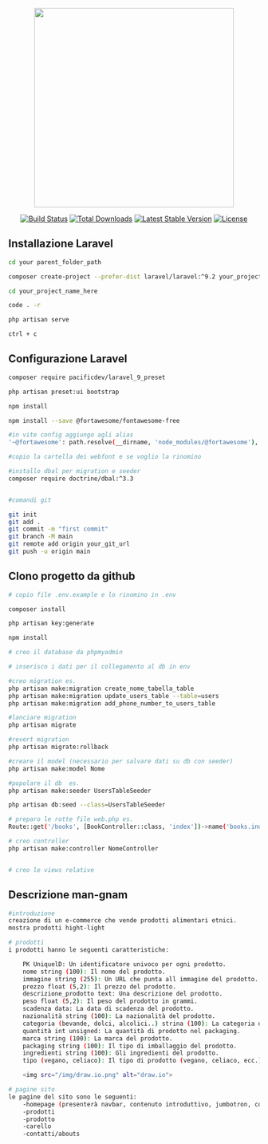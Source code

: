 <p align="center"><a href="https://laravel.com" target="_blank"><img src="https://raw.githubusercontent.com/laravel/art/master/logo-lockup/5%20SVG/2%20CMYK/1%20Full%20Color/laravel-logolockup-cmyk-red.svg" width="400"></a></p>

<p align="center">
<a href="https://travis-ci.org/laravel/framework"><img src="https://travis-ci.org/laravel/framework.svg" alt="Build Status"></a>
<a href="https://packagist.org/packages/laravel/framework"><img src="https://img.shields.io/packagist/dt/laravel/framework" alt="Total Downloads"></a>
<a href="https://packagist.org/packages/laravel/framework"><img src="https://img.shields.io/packagist/v/laravel/framework" alt="Latest Stable Version"></a>
<a href="https://packagist.org/packages/laravel/framework"><img src="https://img.shields.io/packagist/l/laravel/framework" alt="License"></a>
</p>

## Installazione Laravel

```bash
cd your parent_folder_path

composer create-project --prefer-dist laravel/laravel:^9.2 your_project_name_here

cd your_project_name_here

code . -r

php artisan serve

ctrl + c

```
## Configurazione Laravel
```bash
composer require pacificdev/laravel_9_preset

php artisan preset:ui bootstrap

npm install

npm install --save @fortawesome/fontawesome-free

#in vite config aggiungo agli alias
'~@fortawesome': path.resolve(__dirname, 'node_modules/@fortawesome'),

#copio la cartella dei webfont e se voglio la rinomino

#installo dbal per migration e seeder
composer require doctrine/dbal:^3.3


#comandi git

git init
git add .
git commit -m "first commit"
git branch -M main
git remote add origin your_git_url 
git push -u origin main


```
## Clono progetto da github 

```bash
# copio file .env.example e lo rinomino in .env

composer install

php artisan key:generate

npm install

# creo il database da phpmyadmin

# inserisco i dati per il collegamento al db in env

#creo migration es.
php artisan make:migration create_nome_tabella_table
php artisan make:migration update_users_table --table=users
php artisan make:migration add_phone_number_to_users_table

#lanciare migration
php artisan migrate

#revert migration
php artisan migrate:rollback

#creare il model (necessario per salvare dati su db con seeder)
php artisan make:model Nome

#popolare il db  es.
php artisan make:seeder UsersTableSeeder

php artisan db:seed --class=UsersTableSeeder

# preparo le rotte file web.php es. 
Route::get('/books', [BookController::class, 'index'])->name('books.index');

# creo controller
php artisan make:controller NomeController


# creo le views relative

```

## Descrizione man-gnam
```bash
#introduzione
creazione di un e-commerce che vende prodotti alimentari etnici.
mostra prodotti hight-light

# prodotti
i prodotti hanno le seguenti caratteristiche:

    PK UniquelD: Un identificatore univoco per ogni prodotto.
    nome string (100): Il nome del prodotto.
    immagine string (255): Un URL che punta all immagine del prodotto.
    prezzo float (5,2): Il prezzo del prodotto.
    descrizione_prodotto text: Una descrizione del prodotto.
    peso float (5,2): Il peso del prodotto in grammi.
    scadenza data: La data di scadenza del prodotto.
    nazionalità string (100): La nazionalità del prodotto.
    categoria (bevande, dolci, alcolici..) strina (100): La categoria del prodotto.
    quantità int unsigned: La quantità di prodotto nel packaging.
    marca string (100): La marca del prodotto.
    packaging string (100): Il tipo di imballaggio del prodotto.
    ingredienti string (100): Gli ingredienti del prodotto.
    tipo (vegano, celiaco): Il tipo di prodotto (vegano, celiaco, ecc.).

    <img src="/img/draw.io.png" alt="draw.io">

# pagine sito
le pagine del sito sono le seguenti:
    -homepage (presenterà navbar, contenuto introduttivo, jumbotron, corousel nuovi arrivi)
    -prodotti
    -prodotto
    -carello
    -contatti/abouts
    

```

